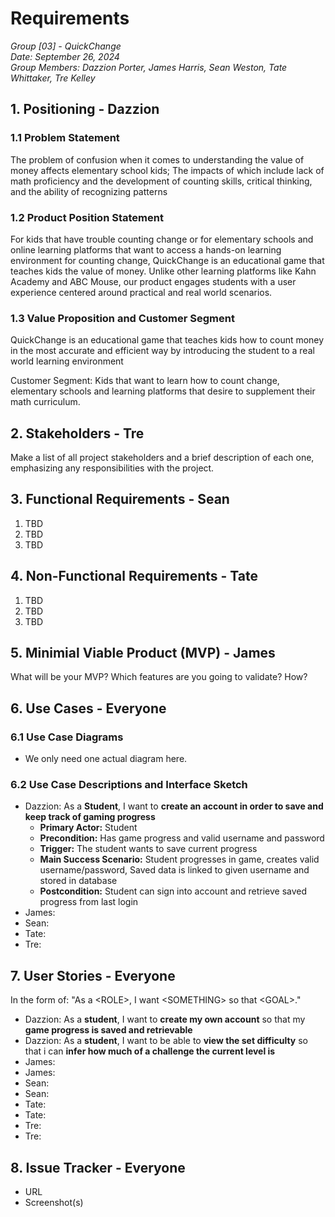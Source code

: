 # Requirements
*Group [03] - QuickChange*\
*Date: September 26, 2024*\
*Group Members: Dazzion Porter, James Harris, Sean Weston, Tate Whittaker, Tre Kelley*

## 1. Positioning - Dazzion

### 1.1 Problem Statement
The problem of confusion when it comes to understanding the value of money affects elementary school kids; The impacts of which include lack of math proficiency and the development of counting skills, critical thinking, and the ability of recognizing patterns

### 1.2 Product Position Statement
For kids that have trouble counting change or for elementary schools and online learning platforms that want to access a hands-on learning environment for counting change, QuickChange is an educational game that teaches kids the value of money. Unlike other learning platforms like Kahn Academy and ABC Mouse, our product engages students with a user experience centered around practical and real world scenarios.

### 1.3 Value Proposition and Customer Segment
QuickChange is an educational game that teaches kids how to count money in the most accurate and efficient way by introducing the student to a real world learning environment

Customer Segment:  Kids that want to learn how to count change, elementary schools and learning platforms that desire to supplement their math curriculum.

## 2. Stakeholders - Tre

Make a list of all project stakeholders and a brief description of each one, emphasizing any responsibilities with the project.

## 3. Functional Requirements - Sean

1. TBD
2. TBD
3. TBD

## 4. Non-Functional Requirements - Tate

1. TBD
2. TBD
3. TBD

## 5. Minimial Viable Product (MVP) - James

What will be your MVP? Which features are you going to validate? How?

## 6. Use Cases - Everyone

### 6.1 Use Case Diagrams

- We only need one actual diagram here.

### 6.2 Use Case Descriptions and Interface Sketch

- Dazzion: As a **Student**, I want to **create an account in order to save and keep track of gaming progress**
  - **Primary Actor:** Student
  - **Precondition:** Has game progress and valid username and password
  - **Trigger:** The student wants to save current progress
  - **Main Success Scenario:** Student progresses in game, creates valid username/password, Saved data is linked to given username and stored in database
  - **Postcondition:** Student can sign into account and retrieve saved progress from last login
- James:
- Sean:
- Tate:
- Tre:

## 7. User Stories - Everyone

In the form of: "As a \<ROLE>, I want \<SOMETHING> so that \<GOAL>."

- Dazzion: As a **student**, I want to **create my own account** so that my **game progress is saved and retrievable**
- Dazzion: As a **student**, I want to be able to **view the set difficulty** so that i can **infer how much of a challenge the current level is**
- James:
- James:
- Sean:
- Sean:
- Tate:
- Tate:
- Tre:
- Tre:

## 8. Issue Tracker - Everyone

- URL
- Screenshot(s)
